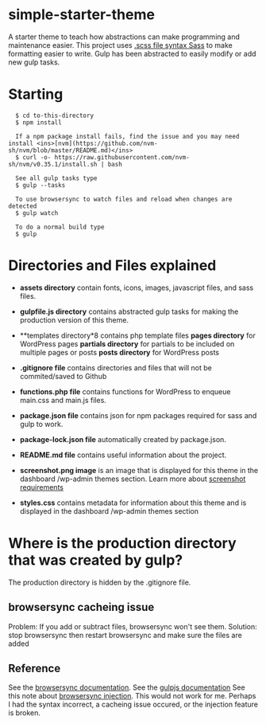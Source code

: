 # simple-starter-theme

  A starter theme to teach how abstractions can make programming and maintenance easier. This project uses <ins>.scss file syntax Sass</ins> to make formatting easier to write. Gulp has been abstracted to easily modify or add new gulp tasks.

# Starting

      $ cd to-this-directory
      $ npm install

      If a npm package install fails, find the issue and you may need install <ins>[nvm](https://github.com/nvm-sh/nvm/blob/master/README.md)</ins>
      $ curl -o- https://raw.githubusercontent.com/nvm-sh/nvm/v0.35.1/install.sh | bash

      See all gulp tasks type
      $ gulp --tasks

      To use browsersync to watch files and reload when changes are detected
      $ gulp watch

      To do a normal build type
      $ gulp

# Directories and Files explained
  * **assets directory** contain fonts, icons, images, javascript files, and sass files.

  * **gulpfile.js directory** contains abstracted gulp tasks for making the production version of this theme.

  * **templates directory*8 contains php template files
      **pages directory** for WordPress pages
      **partials directory** for partials to be included on multiple pages or posts
      **posts directory** for WordPress posts

  * **.gitignore file** contains directories and files that will not be commited/saved to Github

  * **functions.php file** contains functions for WordPress to enqueue main.css and main.js files.

  * **package.json file** contains json for npm packages required for sass and gulp to work.

  * **package-lock.json file** automatically created by package.json.

  * **README.md file** contains useful information about the project.

  * **screenshot.png image** is an image that is displayed for this theme in the dashboard /wp-admin themes section. Learn more about <ins>[screenshot requirements](https://wpism.com/wordpress-theme-screenshot/)</ins>

  * **styles.css** contains metadata for information about this theme and is displayed in the dashboard /wp-admin themes section

# Where is the production directory that was created by gulp?
  The production directory is hidden by the .gitignore file.

##  browsersync cacheing issue
  Problem: If you add or subtract files, browsersync won't see them.
  Solution: stop browsersync then restart browsersync and make sure the files are added


## Reference
  See the <ins>[browsersync documentation](https://www.browsersync.io/docs/api#api-init)</ins>.
  See the <ins>[gulpjs documentation](https://gulpjs.com/docs/en/getting-started/quick-start)</ins>
  See this note about <ins>[browsersync injection](https://stackoverflow.com/questions/31163754/browser-sync-does-not-refresh-page-after-changes-with-gulp?rq=1)</ins>. This would not work for me. Perhaps I had the syntax incorrect, a cacheing issue occured, or the injection feature is broken.
